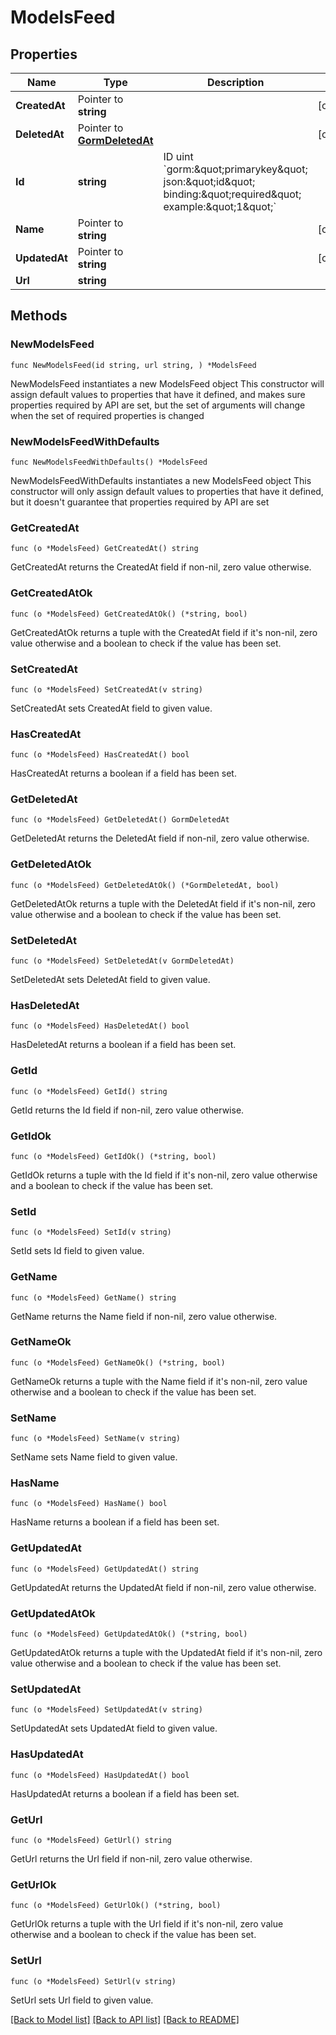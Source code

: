# ModelsFeed

## Properties

Name | Type | Description | Notes
------------ | ------------- | ------------- | -------------
**CreatedAt** | Pointer to **string** |  | [optional] 
**DeletedAt** | Pointer to [**GormDeletedAt**](GormDeletedAt.md) |  | [optional] 
**Id** | **string** | ID        uint           &#x60;gorm:\&quot;primarykey\&quot; json:\&quot;id\&quot; binding:\&quot;required\&quot; example:\&quot;1\&quot;&#x60; | 
**Name** | Pointer to **string** |  | [optional] 
**UpdatedAt** | Pointer to **string** |  | [optional] 
**Url** | **string** |  | 

## Methods

### NewModelsFeed

`func NewModelsFeed(id string, url string, ) *ModelsFeed`

NewModelsFeed instantiates a new ModelsFeed object
This constructor will assign default values to properties that have it defined,
and makes sure properties required by API are set, but the set of arguments
will change when the set of required properties is changed

### NewModelsFeedWithDefaults

`func NewModelsFeedWithDefaults() *ModelsFeed`

NewModelsFeedWithDefaults instantiates a new ModelsFeed object
This constructor will only assign default values to properties that have it defined,
but it doesn't guarantee that properties required by API are set

### GetCreatedAt

`func (o *ModelsFeed) GetCreatedAt() string`

GetCreatedAt returns the CreatedAt field if non-nil, zero value otherwise.

### GetCreatedAtOk

`func (o *ModelsFeed) GetCreatedAtOk() (*string, bool)`

GetCreatedAtOk returns a tuple with the CreatedAt field if it's non-nil, zero value otherwise
and a boolean to check if the value has been set.

### SetCreatedAt

`func (o *ModelsFeed) SetCreatedAt(v string)`

SetCreatedAt sets CreatedAt field to given value.

### HasCreatedAt

`func (o *ModelsFeed) HasCreatedAt() bool`

HasCreatedAt returns a boolean if a field has been set.

### GetDeletedAt

`func (o *ModelsFeed) GetDeletedAt() GormDeletedAt`

GetDeletedAt returns the DeletedAt field if non-nil, zero value otherwise.

### GetDeletedAtOk

`func (o *ModelsFeed) GetDeletedAtOk() (*GormDeletedAt, bool)`

GetDeletedAtOk returns a tuple with the DeletedAt field if it's non-nil, zero value otherwise
and a boolean to check if the value has been set.

### SetDeletedAt

`func (o *ModelsFeed) SetDeletedAt(v GormDeletedAt)`

SetDeletedAt sets DeletedAt field to given value.

### HasDeletedAt

`func (o *ModelsFeed) HasDeletedAt() bool`

HasDeletedAt returns a boolean if a field has been set.

### GetId

`func (o *ModelsFeed) GetId() string`

GetId returns the Id field if non-nil, zero value otherwise.

### GetIdOk

`func (o *ModelsFeed) GetIdOk() (*string, bool)`

GetIdOk returns a tuple with the Id field if it's non-nil, zero value otherwise
and a boolean to check if the value has been set.

### SetId

`func (o *ModelsFeed) SetId(v string)`

SetId sets Id field to given value.


### GetName

`func (o *ModelsFeed) GetName() string`

GetName returns the Name field if non-nil, zero value otherwise.

### GetNameOk

`func (o *ModelsFeed) GetNameOk() (*string, bool)`

GetNameOk returns a tuple with the Name field if it's non-nil, zero value otherwise
and a boolean to check if the value has been set.

### SetName

`func (o *ModelsFeed) SetName(v string)`

SetName sets Name field to given value.

### HasName

`func (o *ModelsFeed) HasName() bool`

HasName returns a boolean if a field has been set.

### GetUpdatedAt

`func (o *ModelsFeed) GetUpdatedAt() string`

GetUpdatedAt returns the UpdatedAt field if non-nil, zero value otherwise.

### GetUpdatedAtOk

`func (o *ModelsFeed) GetUpdatedAtOk() (*string, bool)`

GetUpdatedAtOk returns a tuple with the UpdatedAt field if it's non-nil, zero value otherwise
and a boolean to check if the value has been set.

### SetUpdatedAt

`func (o *ModelsFeed) SetUpdatedAt(v string)`

SetUpdatedAt sets UpdatedAt field to given value.

### HasUpdatedAt

`func (o *ModelsFeed) HasUpdatedAt() bool`

HasUpdatedAt returns a boolean if a field has been set.

### GetUrl

`func (o *ModelsFeed) GetUrl() string`

GetUrl returns the Url field if non-nil, zero value otherwise.

### GetUrlOk

`func (o *ModelsFeed) GetUrlOk() (*string, bool)`

GetUrlOk returns a tuple with the Url field if it's non-nil, zero value otherwise
and a boolean to check if the value has been set.

### SetUrl

`func (o *ModelsFeed) SetUrl(v string)`

SetUrl sets Url field to given value.



[[Back to Model list]](../README.md#documentation-for-models) [[Back to API list]](../README.md#documentation-for-api-endpoints) [[Back to README]](../README.md)


